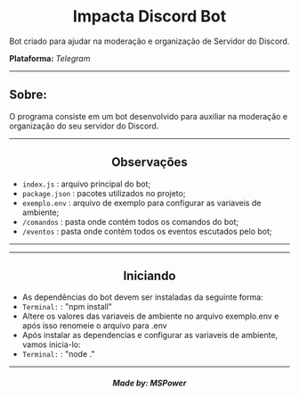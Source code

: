 <h1 align='center'>Impacta Discord Bot</h1>
<p>Bot criado para ajudar na moderação e organização de Servidor do Discord.</p>
<p><b>Plataforma:</b> <i>Telegram</i></p>

<hr>
<h2>Sobre: </h2> 
    <p>O programa consiste em um bot desenvolvido para auxiliar na moderação e organização do seu servidor do Discord.</p>
</hr>

<hr>
  <h2 align='center'>Observações</h2>
  <p>
    <ul>
      <li><code>index.js</code> : arquivo principal do bot;</li>
      <li><code>package.json</code> : pacotes utilizados no projeto;</li>
      <li><code>exemplo.env</code> : arquivo de exemplo para configurar as variaveis de ambiente;</li>
      <li><code>/comandos</code> : pasta onde contém todos os comandos do bot;</li>
      <li><code>/eventos</code> : pasta onde contém todos os eventos escutados pelo bot;</li>
    </ul>
  </p>
<hr>
<hr>
  <h2 align='center'>Iniciando</h2>
  <p>
    <ul>
      <li>As dependências do bot devem ser instaladas da seguinte forma:</li>
      <li><code>Terminal:</code> : "npm install"</li>
      <li>Altere os valores das variaveis de ambiente no arquivo exemplo.env e após isso renomeie o arquivo para .env</li>
      <li>Após instalar as dependencias e configurar as variaveis de ambiente, vamos inicia-lo: </li>
      <li><code>Terminal:</code> : "node ."</li>
    </ul>
  </p>
<hr>
  
  <h5 align='center'>Made by: <a>MSPower</a></h5>
